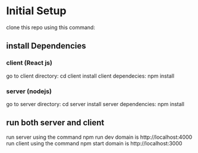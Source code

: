 # Initial Setup

clone this repo using this command:

## install Dependencies

### client (React js)
go to client directory: cd client
install client dependecies: npm install

### server (nodejs)
go to server directory: cd server
install server dependencies: npm install

## run both server and client
run server using the command npm run dev
domain is http://localhost:4000
run client using the command npm start
domain is http://localhost:3000
